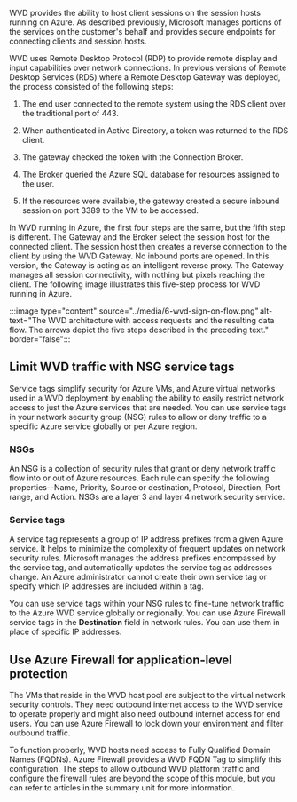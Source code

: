 WVD provides the ability to host client sessions on the session hosts running on Azure. As described previously, Microsoft manages portions of the services on the customer's behalf and provides secure endpoints for connecting clients and session hosts. 

WVD uses Remote Desktop Protocol (RDP) to provide remote display and input capabilities over network connections. In previous versions of Remote Desktop Services (RDS) where a Remote Desktop Gateway was deployed, the process consisted of the following steps:

1. The end user connected to the remote system using the RDS client over the traditional port of 443. 

1. When authenticated in Active Directory, a token was returned to the RDS client. 

1. The gateway checked the token with the Connection Broker. 

1. The Broker queried the Azure SQL database for resources assigned to the user. 

1. If the resources were available, the gateway created a secure inbound session on port 3389 to the VM to be accessed.

In WVD running in Azure, the first four steps are the same, but the fifth step is different. The Gateway and the Broker select the session host for the connected client. The session host then creates a reverse connection to the client by using the WVD Gateway. No inbound ports are opened. In this version, the Gateway is acting as an intelligent reverse proxy. The Gateway manages all session connectivity, with nothing but pixels reaching the client. The following image illustrates this five-step process for WVD running in Azure.

:::image type="content" source="../media/6-wvd-sign-on-flow.png" alt-text="The WVD architecture with access requests and the resulting data flow. The arrows depict the five steps described in the preceding text." border="false":::

## Limit WVD traffic with NSG service tags 

Service tags simplify security for Azure VMs, and Azure virtual networks used in a WVD deployment by enabling the ability to easily restrict network access to just the Azure services that are needed. You can use service tags in your network security group (NSG) rules to allow or deny traffic to a specific Azure service globally or per Azure region.

### NSGs

An NSG is a collection of security rules that grant or deny network traffic flow into or out of Azure resources. Each rule can specify the following properties--Name, Priority, Source or destination, Protocol, Direction, Port range, and Action. NSGs are a layer 3 and layer 4 network security service. 

### Service tags

A service tag represents a group of IP address prefixes from a given Azure service. It helps to minimize the complexity of frequent updates on network security rules. Microsoft manages the address prefixes encompassed by the service tag, and automatically updates the service tag as addresses change. An Azure administrator cannot create their own service tag or specify which IP addresses are included within a tag. 

You can use service tags within your NSG rules to fine-tune network traffic to the Azure WVD service globally or regionally. You can use Azure Firewall service tags in the **Destination** field in network rules. You can use them in place of specific IP addresses.

## Use Azure Firewall for application-level protection

The VMs that reside in the WVD host pool are subject to the virtual network security controls. They need outbound internet access to the WVD service to operate properly and might also need outbound internet access for end users. You can use Azure Firewall to lock down your environment and filter outbound traffic.

To function properly, WVD hosts need access to Fully Qualified Domain Names (FQDNs). Azure Firewall provides a WVD FQDN Tag to simplify this configuration. The steps to allow outbound WVD platform traffic and configure the firewall rules are beyond the scope of this module, but you can refer to articles in the summary unit for more information.